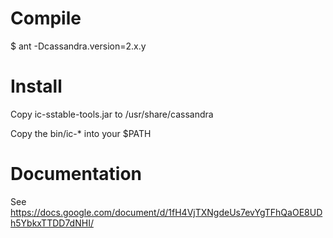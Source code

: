 # Compile
$ ant -Dcassandra.version=2.x.y

# Install
Copy ic-sstable-tools.jar to /usr/share/cassandra

Copy the bin/ic-* into your $PATH

# Documentation

See https://docs.google.com/document/d/1fH4VjTXNgdeUs7evYgTFhQaOE8UDh5YbkxTTDD7dNHI/
